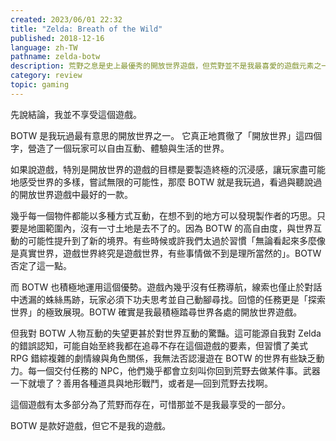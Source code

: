 ```yaml
---
created: 2023/06/01 22:32
title: "Zelda: Breath of the Wild"
published: 2018-12-16
language: zh-TW
pathname: zelda-botw
description: 荒野之息是史上最優秀的開放世界遊戲，但荒野並不是我最喜愛的遊戲元素之一。
category: review
topic: gaming
---
```


先說結論，我並不享受這個遊戲。

BOTW 是我玩過最有意思的開放世界之一。 它真正地貫徹了「開放世界」這四個字，營造了一個玩家可以自由互動、體驗與生活的世界。

如果說遊戲，特別是開放世界的遊戲的目標是要製造終極的沉浸感，讓玩家盡可能地感受世界的多樣，嘗試無限的可能性，那麼 BOTW 就是我玩過，看過與聽說過的開放世界遊戲中最好的一款。

幾乎每一個物件都能以多種方式互動，在想不到的地方可以發現製作者的巧思。只要是地圖範圍內，沒有一寸土地是去不了的。因為 BOTW 的高自由度，與世界互動的可能性提升到了新的境界。有些時候或許我們太過於習慣「無論看起來多麼像是真實世界，遊戲世界終究是遊戲世界，有些事情做不到是理所當然的」。BOTW 否定了這一點。

而 BOTW 也積極地運用這個優勢。遊戲內幾乎沒有任務導航，線索也僅止於對話中透漏的蛛絲馬跡，玩家必須下功夫思考並自己動腳尋找。回憶的任務更是「探索世界」的極致展現。BOTW 確實是我最積極踏尋世界各處的開放世界遊戲。

但我對 BOTW 人物互動的失望更甚於對世界互動的驚豔。這可能源自我對 Zelda 的錯誤認知，可能自始至終我都在追尋不存在這個遊戲的要素，但習慣了美式 RPG 錯綜複雜的劇情線與角色關係，我無法否認漫遊在 BOTW 的世界有些缺乏動力。每一個交付任務的 NPC，他們幾乎都會立刻叫你回到荒野去做某件事。武器一下就壞了？善用各種道具與地形戰鬥，或者是––回到荒野去找啊。

這個遊戲有太多部分為了荒野而存在，可惜那並不是我最享受的一部分。

BOTW 是款好遊戲，但它不是我的遊戲。
